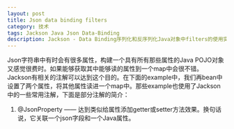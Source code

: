 ```yaml
---
layout: post
title: Json data binding filters
category: 技术
tags: Jackson Java Json Data-Binding 
description: Jackson - Data Binding序列化和反序列化Java对象中filters的使用实例
---
```


Json字符串中有时会有很多属性，构建一个具有所有那些属性的Java POJO对象又感觉很费时。如果能够获取其中能够读的属性到一个map中会很不错。Jackson有相关的注解可以达到这个目的。在下面的example中，我们再bean中设置了两个属性，将其他属性读进一个map中。那些example也使用了Jackson中的一些常用注解，下面是部分注解的简介：

1. @JsonProperty —— 达到类似给属性添加getter或setter方法效果。换句话说，它关联一个json字段和一个Java属性。